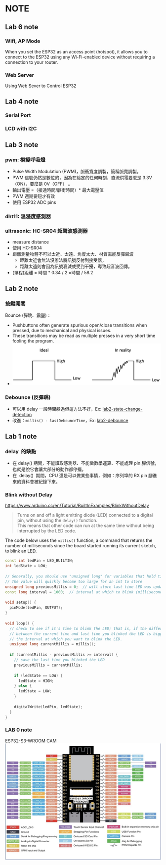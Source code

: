 # NOTE

## Lab 6 note

### Wifi, AP Mode

When you set the ESP32 as an access point (hotspot), it allows you to connect to the ESP32 using any Wi-Fi-enabled device without requiring a connection to your router.

### Web Server
Using Web Sever to Control ESP32

## Lab 4 note


### Serial Port


### LCD with I2C


## Lab 3 note

### pwm: 模擬呼吸燈

- Pulse Width Modulation (PWM)，脈衝寬度調製，簡稱脈寬調製。
- PWM 信號仍然是數位的，因為在給定的任何時刻，直流供電要麼是 3.3V（ON），要麼是 0V（OFF） 。
- 輸出電壓 =（接通時間/脈衝時間）\* 最大電壓值
- PWM 週期要短才有效
- 使用 ESP32 ADC pins

### dht11: 溫溼度感測器

### ultrasonic: HC-SR04 超聲波感測器

- measure distance
- 使用 HC-SR04
- 距離測量物體不可以太近、太遠、角度太大、材質需能反彈聲波
  - 距離太近會無法沒辦法將訊號反射到接受器，
  - 距離太遠則會因為訊號衰減或受到干擾，導致超音波回傳。
- (單程)距離 = 時間 \* 0.34 / 2 =時間 / 58.2

## Lab 2 note

### 按鍵開關

Bounce (彈跳、震盪)：

- Pushbuttons often generate spurious open/close transitions when pressed, due to mechanical and physical issues.
- These transitions may be read as multiple presses in a very short time fooling the program.
- ![bounce](./assests/bounce.png)

### Debounce (反彈跳)

- 可以用 delay 一段時間躲過但這方法不好，Ex: [lab2-state-change-detection](./lab2/state-change-detection/StateChangeDetection.ino)
- 改進：`millis() - lastDebounceTime`，Ex: [lab2-debounce](./lab2/Debounce/Debounce.ino)

## Lab 1 note

### delay  的缺點

- 在 delay() 期間，不能讀取感測器、不能做數學運算、不能處理 pin 腳信號，也就是說它會讓大部分的動作都停擺。
- 在  delay()  期間，CPU 還是可以做某些事情，例如：序列埠的 RX pin 腳進來的資料會被紀錄下來。

### Blink without Delay

https://www.arduino.cc/en/Tutorial/BuiltInExamples/BlinkWithoutDelay

> Turns on and off a light emitting diode (LED) connected to a digital pin, without using the `delay()` function. \
> This means that other code can run at the same time without being interrupted by the LED code.

The code below uses the `millis()` function, a command that returns the number of milliseconds since the board started running its current sketch, to blink an LED.

```cpp
const int ledPin = LED_BUILTIN;
int ledState = LOW;

// Generally, you should use "unsigned long" for variables that hold time
// The value will quickly become too large for an int to store
unsigned long previousMillis = 0;  // will store last time LED was updated
const long interval = 1000;  // interval at which to blink (milliseconds)

void setup() {
  pinMode(ledPin, OUTPUT);
}

void loop() {
  // check to see if it's time to blink the LED; that is, if the difference
  // between the current time and last time you blinked the LED is bigger than
  // the interval at which you want to blink the LED.
  unsigned long currentMillis = millis();

  if (currentMillis - previousMillis >= interval) {
    // save the last time you blinked the LED
    previousMillis = currentMillis;

    if (ledState == LOW) {
      ledState = HIGH;
    } else {
      ledState = LOW;
    }

    digitalWrite(ledPin, ledState);
  }
}

```

### LAB 0 note

ESP32-S3-WROOM CAM
![ESP32-S3](./assests/esp32s3.png)
